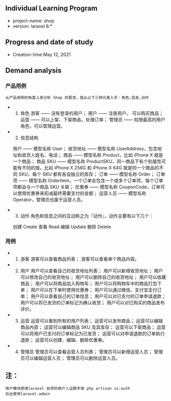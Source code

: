 
## Individual Learning Program
 *   project-name: shop
 *   version: laravel 8.*
## Progress and date of study
 *   Creation-time:May 12, 2021

## Demand analysis

### 产品用例
    从产品用例的角度上来分析 Shop 的需求。我从以下三种元素入手：角色,信息,动作

* 1. 角色
    游客 —— 没有登录的用户；
    用户 —— 注册用户， 可以购买商品；
    运营 —— 可以上架、下架商品，处理订单；
    管理员 —— 权限最高的用户角色，可以管理运营。
* 2. 信息结构

    用户 —— 模型名称 User；
    收货地址 —— 模型名称 UserAddress，包含地址和收货人姓名、电话；
    商品 —— 模型名称 Product，比如 iPhone X 就是一个商品；
    商品 SKU —— 模型名称 ProductSKU，同一商品下有个别属性可能有不同的值，比如 iPhone X 256G 和 iPhone X 64G 就是同一个商品的不同 SKU，每个 SKU 都有各自独立的库存；
    订单 —— 模型名称 Order；
    订单项 —— 模型名称 OrderItem，一个订单会包含一个或多个订单项，每个订单项都会与一个商品 SKU 关联；
    优惠券 —— 模型名称 CouponCode，订单可以使用优惠券来扣减最终需要支付的金额；
    运营人员 —— 模型名称 Operator，管理员也属于运营人员。
* 3. 动作
    角色和信息之间的互动称之为『动作』，动作主要有以下几个：

    创建 Create
    查看 Read
    编辑 Update
    删除 Delete

### 用例
* 1. 游客
    游客可以查看商品列表；
    游客可以查看单个商品内容。
* 2. 用户
    用户可以查看自己的收货地址列表；
    用户可以新增收货地址；
    用户可以修改自己的收货地址；
    用户可以删除自己的收货地址；
    用户可以收藏商品；
    用户可以将商品加入购物车；
    用户可以将购物车中的商品打包下单；
    用户可以在下单时使用优惠券；
    用户可以通过微信、支付宝支付订单；
    用户可以查看自己的订单信息；
    用户可以对已支付的订单申请退款；
    用户可以将已发货的订单标记为确认收货；
    用户可以对已购买的商品发布评价。
* 3. 运营
    运营可以看到所有的用户列表；
    运营可以发布商品；
    运营可以编辑商品内容；
    运营可以编辑商品 SKU 及其库存；
    运营可以下架商品；
    运营可以将用户已支付的订单标记为已发货；
    运营可以对申请退款的订单执行退款；
    运营可以创建、编辑、删除优惠券。
* 4. 管理员
    管理员可以查看运营人员列表；
    管理员可以新增运营人员；
    管理员可以编辑运营人员；
    管理员可以删除运营人员。

## 注： 
    用户模块使用laravel 自带的用户人证脚手架 php artisan ui:auth
    后台使用laravel-admin